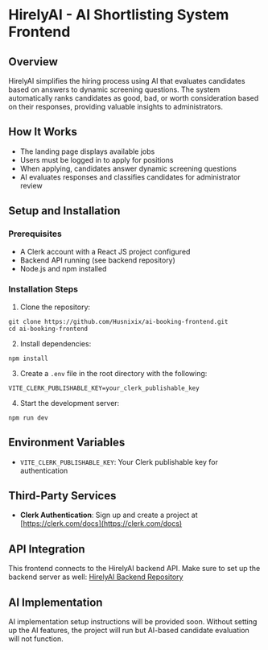 # HirelyAI - AI Shortlisting System Frontend

## Overview
HirelyAI simplifies the hiring process using AI that evaluates candidates based on answers to dynamic screening questions. The system automatically ranks candidates as good, bad, or worth consideration based on their responses, providing valuable insights to administrators.

## How It Works
- The landing page displays available jobs
- Users must be logged in to apply for positions
- When applying, candidates answer dynamic screening questions
- AI evaluates responses and classifies candidates for administrator review

## Setup and Installation

### Prerequisites
- A Clerk account with a React JS project configured
- Backend API running (see backend repository)
- Node.js and npm installed

### Installation Steps
1. Clone the repository:
```
git clone https://github.com/Husnixix/ai-booking-frontend.git
cd ai-booking-frontend
```

2. Install dependencies:
```
npm install
```

3. Create a `.env` file in the root directory with the following:
```
VITE_CLERK_PUBLISHABLE_KEY=your_clerk_publishable_key
```

4. Start the development server:
```
npm run dev
```

## Environment Variables
- `VITE_CLERK_PUBLISHABLE_KEY`: Your Clerk publishable key for authentication

## Third-Party Services
- **Clerk Authentication**: Sign up and create a project at [https://clerk.com/docs](https://clerk.com/docs)

## API Integration
This frontend connects to the HirelyAI backend API. Make sure to set up the backend server as well:
[HirelyAI Backend Repository](https://github.com/Husnixix/ai-shortlisting-backend.git)

## AI Implementation
AI implementation setup instructions will be provided soon. Without setting up the AI features, the project will run but AI-based candidate evaluation will not function.

